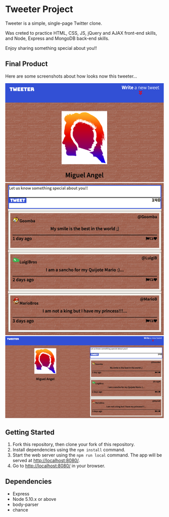 # Tweeter Project

Tweeter is a simple, single-page Twitter clone.

Was creted to practice HTML, CSS, JS, jQuery and AJAX front-end skills, and Node, Express and MongoDB back-end skills.

Enjoy sharing something special about you!!

## Final Product

Here are some screenshots about how looks now this tweeter...

!["Screenshot: Main area of the tweet page"](https://github.com/Michelmax-code/tweeter/blob/master/public/DOCS/Mainarea.png?raw=true)
!["Screenshot: Container to create tweets and old tweets by users"](https://github.com/Michelmax-code/tweeter/blob/master/public/DOCS/Tweetsarea.png?raw=true)
!["Screenshot: Tweeter page"](https://github.com/Michelmax-code/tweeter/blob/master/public/DOCS/Tweetspage.png?raw=true)

## Getting Started

1. Fork this repository, then clone your fork of this repository.
2. Install dependencies using the `npm install` command.
3. Start the web server using the `npm run local` command. The app will be served at <http://localhost:8080/>.
4. Go to <http://localhost:8080/> in your browser.

## Dependencies

- Express
- Node 5.10.x or above
- body-parser
- chance
